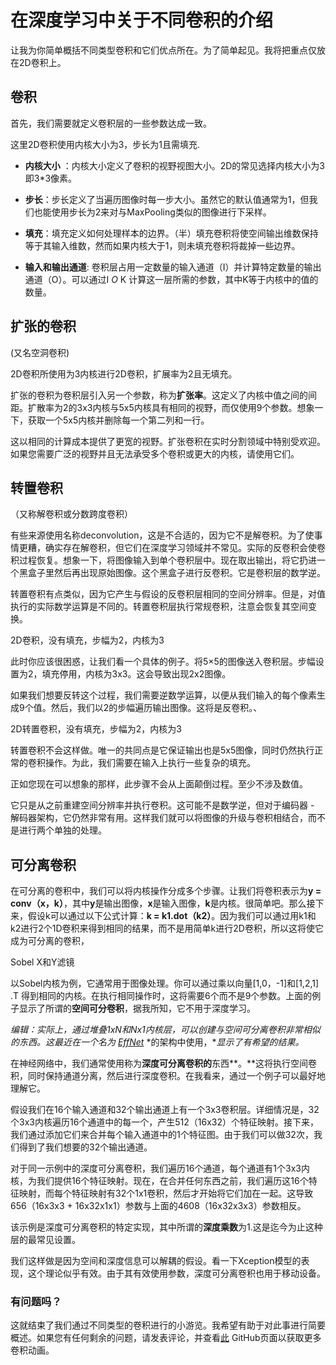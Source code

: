 # 在深度学习中关于不同卷积的介绍

让我为你简单概括不同类型卷积和它们优点所在。为了简单起见。我将把重点仅放在2D卷积上。

## 卷积

首先，我们需要就定义卷积层的一些参数达成一致。

这里2D卷积使用内核大小为3，步长为1且需填充.

- __内核大小__ ：内核大小定义了卷积的视野视图大小。2D的常见选择内核大小为3即3*3像素。

- __步长__：步长定义了当遍历图像时每一步大小。虽然它的默认值通常为1，但我们也能使用步长为2来对与MaxPooling类似的图像进行下采样。

- __填充__：填充定义如何处理样本的边界。（半）填充卷积将使空间输出维数保持等于其输入维数，然而如果内核大于1，则未填充卷积将裁掉一些边界。
- __输入和输出通道__:  卷积层占用一定数量的输入通道（I）并计算特定数量的输出通道（O）。可以通过I *O* K 计算这一层所需的参数，其中K等于内核中的值的数量。

## 扩张的卷积

(又名空洞卷积)

2D卷积所使用为3内核进行2D卷积，扩展率为2且无填充。

扩张的卷积为卷积层引入另一个参数，称为**扩张率**。这定义了内核中值之间的间距。扩散率为2的3x3内核与5x5内核具有相同的视野，而仅使用9个参数。想象一下，获取一个5x5内核并删除每一个第二列和一行。

这以相同的计算成本提供了更宽的视野。扩张卷积在实时分割领域中特别受欢迎。如果您需要广泛的视野并且无法承受多个卷积或更大的内核，请使用它们。

## 转置卷积

（又称解卷积或分数跨度卷积）

有些来源使用名称deconvolution，这是不合适的，因为它不是解卷积。为了使事情更糟，确实存在解卷积，但它们在深度学习领域并不常见。实际的反卷积会使卷积过程恢复。想象一下，将图像输入到单个卷积层中。现在取出输出，将它扔进一个黑盒子里然后再出现原始图像。这个黑盒子进行反卷积。它是卷积层的数学逆。

转置卷积有点类似，因为它产生与假设的反卷积层相同的空间分辨率。但是，对值执行的实际数学运算是不同的。转置卷积层执行常规卷积，注意会恢复其空间变换。

2D卷积，没有填充，步幅为2，内核为3

此时你应该很困惑，让我们看一个具体的例子。将5×5的图像送入卷积层。步幅设置为2，填充停用，内核为3x3。这会导致出现2x2图像。

如果我们想要反转这个过程，我们需要逆数学运算，以便从我们输入的每个像素生成9个值。然后，我们以2的步幅遍历输出图像。这将是反卷积。、

2D转置卷积，没有填充，步幅为2，内核为3

转置卷积不会这样做。唯一的共同点是它保证输出也是5x5图像，同时仍然执行正常的卷积操作。为此，我们需要在输入上执行一些复杂的填充。

正如您现在可以想象的那样，此步骤不会从上面颠倒过程。至少不涉及数值。

它只是从之前重建空间分辨率并执行卷积。这可能不是数学逆，但对于编码器 - 解码器架构，它仍然非常有用。这样我们就可以将图像的升级与卷积相结合，而不是进行两个单独的处理。

## 可分离卷积

在可分离的卷积中，我们可以将内核操作分成多个步骤。让我们将卷积表示为**y = conv（x，k）**，其中**y**是输出图像，**x**是输入图像，**k**是内核。很简单吧。那么接下来，假设k可以通过以下公式计算：**k = k1.dot（k2）**。因为我们可以通过用k1和k2进行2个1D卷积来得到相同的结果，而不是用简单k进行2D卷积，所以这将使它成为可分离的卷积，

Sobel X和Y滤镜

以Sobel内核为例，它通常用于图像处理。你可以通过乘以向量[1,0，-1]和[1,2,1] .T 得到相同的内核。在执行相同操作时，这将需要6个而不是9个参数。上面的例子显示了所谓的**空间可分卷积**，据我所知，它不用于深度学习。

*编辑：实际上，通过堆叠1xN和Nx1内核层，可以创建与空间可分离卷积非常相似的东西。这最近在一个名为* [*EffNet*](https://arxiv.org/abs/1801.06434v1) *的架构中使用，**显示了有希望的结果。*

在神经网络中，我们通常使用称为**深度可分离卷积的**东西**。**这将执行空间卷积，同时保持通道分离，然后进行深度卷积。在我看来，通过一个例子可以最好地理解它。

假设我们在16个输入通道和32个输出通道上有一个3x3卷积层。详细情况是，32个3x3内核遍历16个通道中的每一个，产生512（16x32）个特征映射。接下来，我们通过添加它们来合并每个输入通道中的1个特征图。由于我们可以做32次，我们得到了我们想要的32个输出通道。

对于同一示例中的深度可分离卷积，我们遍历16个通道，每个通道有1个3x3内核，为我们提供16个特征映射。现在，在合并任何东西之前，我们遍历这16个特征映射，而每个特征映射有32个1x1卷积，然后才开始将它们加在一起。这导致656（16x3x3 + 16x32x1x1）参数与上面的4608（16x32x3x3）参数相反。

该示例是深度可分离卷积的特定实现，其中所谓的**深度乘数**为1.这是迄今为止这种层的最常见设置。

我们这样做是因为空间和深度信息可以解耦的假设。看一下Xception模型的表现，这个理论似乎有效。由于其有效使用参数，深度可分离卷积也用于移动设备。

### 有问题吗？

这就结束了我们通过不同类型的卷积进行的小游览。我希望有助于对此事进行简要概述。如果您有任何剩余的问题，请发表评论，并查看[此](https://github.com/vdumoulin/conv_arithmetic) GitHub页面以获取更多卷积动画。

